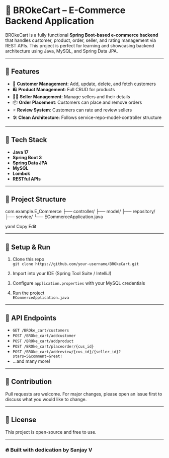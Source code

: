 # 🛒 BROkeCart – E-Commerce Backend Application

BROkeCart is a fully functional **Spring Boot-based e-commerce backend** that handles customer, product, order, seller, and rating management via REST APIs. This project is perfect for learning and showcasing backend architecture using Java, MySQL, and Spring Data JPA.

---

## 🚀 Features

- 👤 **Customer Management**: Add, update, delete, and fetch customers
- 🛍️ **Product Management**: Full CRUD for products
- 🧑‍💼 **Seller Management**: Manage sellers and their details
- 📦 **Order Placement**: Customers can place and remove orders
- ⭐ **Review System**: Customers can rate and review sellers
- 🛠️ **Clean Architecture**: Follows service-repo-model-controller structure

---

## 🧰 Tech Stack

- **Java 17**
- **Spring Boot 3**
- **Spring Data JPA**
- **MySQL**
- **Lombok**
- **RESTful APIs**

---

## 📂 Project Structure

com.example.E_Commerce
├── controller/
├── model/
├── repository/
├── service/
└── ECommerceApplication.java

yaml
Copy
Edit

---

## 🔧 Setup & Run

1. Clone this repo  
   `git clone https://github.com/your-username/BROkeCart.git`

2. Import into your IDE (Spring Tool Suite / IntelliJ)

3. Configure `application.properties` with your MySQL credentials

4. Run the project  
   `ECommerceApplication.java`

---

## 📮 API Endpoints

- `GET /BROke_cart/customers`
- `POST /BROke_cart/addcustomer`
- `POST /BROke_cart/addproduct`
- `POST /BROke_cart/placeorder/{cus_id}`
- `POST /BROke_cart/addreview/{cus_id}/{seller_id}?stars=5&comment=Great!`
- ...and many more!

---

## 🤝 Contribution

Pull requests are welcome. For major changes, please open an issue first to discuss what you would like to change.

---

## 📜 License

This project is open-source and free to use.

---

### 🔥 Built with dedication by **Sanjay V**  
